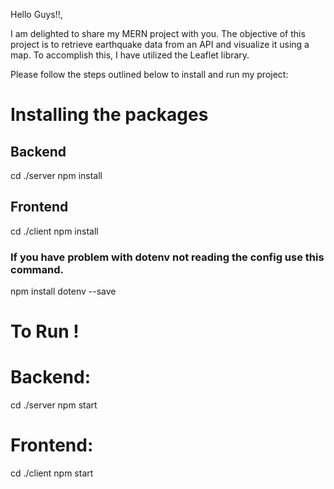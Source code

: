 Hello Guys!!,

I am delighted to share my MERN project with you. The objective of this project is to retrieve earthquake data from an API and visualize it using a map. To accomplish this, I have utilized the Leaflet library.

Please follow the steps outlined below to install and run my project:
# Installing the packages 

## Backend
cd ./server
npm install

## Frontend
cd ./client 
npm install

### If you have problem with dotenv not reading the config use this command.
npm install dotenv --save

# To Run !
# Backend: 
cd ./server
npm start

# Frontend:
cd ./client
npm start


